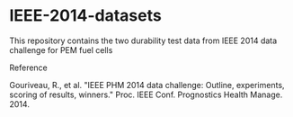 # IEEE-2014-datasets
This repository contains the two durability test data from IEEE 2014 data challenge for PEM fuel cells

Reference

Gouriveau, R., et al. "IEEE PHM 2014 data challenge: Outline, experiments, scoring of results, winners." Proc. IEEE Conf. Prognostics Health Manage. 2014.
